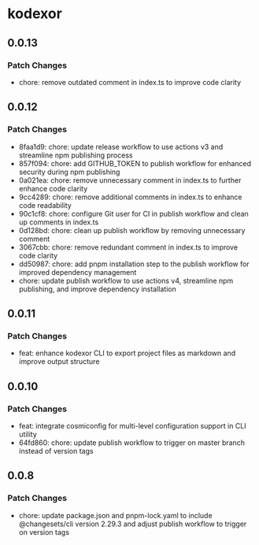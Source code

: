 # kodexor

## 0.0.13

### Patch Changes

- chore: remove outdated comment in index.ts to improve code clarity

## 0.0.12

### Patch Changes

- 8faa1d9: chore: update release workflow to use actions v3 and streamline npm publishing process
- 857f094: chore: add GITHUB_TOKEN to publish workflow for enhanced security during npm publishing
- 0a021ea: chore: remove unnecessary comment in index.ts to further enhance code clarity
- 9cc4289: chore: remove additional comments in index.ts to enhance code readability
- 90c1cf8: chore: configure Git user for CI in publish workflow and clean up comments in index.ts
- 0d128bd: chore: clean up publish workflow by removing unnecessary comment
- 3067cbb: chore: remove redundant comment in index.ts to improve code clarity
- dd50987: chore: add pnpm installation step to the publish workflow for improved dependency management
- chore: update publish workflow to use actions v4, streamline npm publishing, and improve dependency installation

## 0.0.11

### Patch Changes

- feat: enhance kodexor CLI to export project files as markdown and improve output structure

## 0.0.10

### Patch Changes

- feat: integrate cosmiconfig for multi-level configuration support in CLI utility
- 64fd860: chore: update publish workflow to trigger on master branch instead of version tags

## 0.0.8

### Patch Changes

- chore: update package.json and pnpm-lock.yaml to include @changesets/cli version 2.29.3 and adjust publish workflow to trigger on version tags
